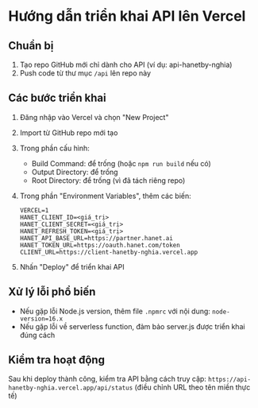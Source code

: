 # Hướng dẫn triển khai API lên Vercel

## Chuẩn bị
1. Tạo repo GitHub mới chỉ dành cho API (ví dụ: api-hanetby-nghia)
2. Push code từ thư mục `/api` lên repo này

## Các bước triển khai
1. Đăng nhập vào Vercel và chọn "New Project"
2. Import từ GitHub repo mới tạo
3. Trong phần cấu hình:
   - Build Command: để trống (hoặc `npm run build` nếu có)
   - Output Directory: để trống
   - Root Directory: để trống (vì đã tách riêng repo)
   
4. Trong phần "Environment Variables", thêm các biến:
   ```
   VERCEL=1
   HANET_CLIENT_ID=<giá_trị>
   HANET_CLIENT_SECRET=<giá_trị>
   HANET_REFRESH_TOKEN=<giá_trị>
   HANET_API_BASE_URL=https://partner.hanet.ai
   HANET_TOKEN_URL=https://oauth.hanet.com/token
   CLIENT_URL=https://client-hanetby-nghia.vercel.app
   ```

5. Nhấn "Deploy" để triển khai API

## Xử lý lỗi phổ biến
- Nếu gặp lỗi Node.js version, thêm file `.npmrc` với nội dung: `node-version=16.x`
- Nếu gặp lỗi về serverless function, đảm bảo server.js được triển khai đúng cách

## Kiểm tra hoạt động
Sau khi deploy thành công, kiểm tra API bằng cách truy cập:
`https://api-hanetby-nghia.vercel.app/api/status` (điều chỉnh URL theo tên miền thực tế)

